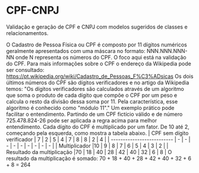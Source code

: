 # CPF-CNPJ
Validação e geração de CPF e CNPJ com modelos sugeridos de classes e relacionamentos.

O Cadastro de Pessoa Física ou CPF é composto por 11 dígitos numéricos geralmente apresentados com uma máscara no formato: NNN.NNN.NNN-NN onde N representa os números do CPF. O foco aqui está na validação do CPF. Para mais informações sobre o CPF o endereço da Wikipedia pode ser consultado: https://pt.wikipedia.org/wiki/Cadastro_de_Pessoas_F%C3%ADsicas
Os dois últimos números do CPF são dígitos verificadores e no artigo da Wikipedia temos: "Os dígitos verificadores são calculados através de um algoritmo que soma o produto de cada dígito que compõe o CPF por um peso e calcula o resto da divisão dessa soma por 11. Pela característica, esse algoritmo é conhecido como "módulo 11"."
Um exemplo prático pode facilitar o entendimento. Partindo de um CPF fictício válido e de número 725.478.824-26 pode ser aplicada a regra acima para melhor entendimento.
Cada dígito do CPF é multiplicado por um fator. De 10 até 2, começando pela esquerda, como mostra a tabela abaixo.
| CPF sem dígito verificador | 7 |  2 |  5 |  4 |  7 |  8 |  8 | 2 | 4 |
| -------------------------- | - |  - |  - |  - |  - |  - |  - | - | - |
| Multiplicador              |10 |  9 |  8 |  7 |  6 |  5 |  4 | 3 | 2 |
| Resultado da multiplicação |70 | 18 | 40 | 28 | 42 | 40 | 32 | 6 | 8 |
O resultado da multiplicação é somado: 70 + 18 + 40 + 28 + 42 + 40 + 32 + 6 + 8 = 264
